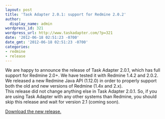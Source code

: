 ```yaml
---
layout: post
title: 'Task Adapter 2.0.1: support for Redmine 2.0.2'
author:
  display_name: admin
wordpress_id: 321
wordpress_url: http://www.taskadapter.com/?p=321
date: '2012-06-18 02:51:23 -0700'
date_gmt: '2012-06-18 02:51:23 -0700'
categories:
- redmine
- release
---
```

<p>We are happy to announce the release of Task Adapter 2.0.1, which has full support for Redmine 2.0+. We have tested it with Redmine 1.4.2 and 2.0.2. We released a new Redmine Java API (1.12.0) in order to properly support both the old and new versions of Redmine (1.4x and 2.x).<br />
This release did not change anything else in Task Adapter 2.0.1. So, if you are using Task Adapter with any other systems than Redmine, you should skip this release and wait for version 2.1 (coming soon).</p>
<p><a href="http://www.taskadapter.com/download" title="Download the new release">Download the new release.</a></p>
